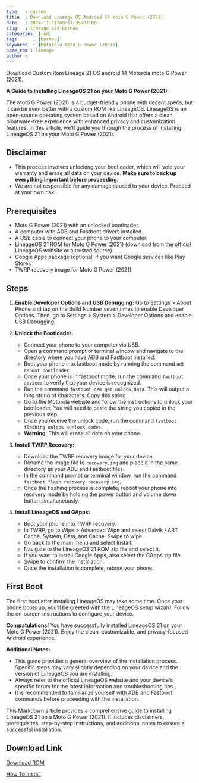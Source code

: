 ```yaml
---
type   : cusrom
title  : Download Lineage OS Android 14 moto G Power (2021)
date   : 2024-11-11T09:17:35+07:00
slug   : lineage-a14-borneo
categories: [rom]
tags      : [borneo]
keywords  : [Motorola moto G Power (2021)]
name_rom : lineage
author : 
---
```


Download Custom Rom Lineage 21 OS android 14 Motorola moto G Power (2021).

**A Guide to Installing LineageOS 21 on your Moto G Power (2021)**

The Moto G Power (2021) is a budget-friendly phone with decent specs, but it can be even better with a custom ROM like LineageOS. LineageOS is an open-source operating system based on Android that offers a clean, bloatware-free experience with enhanced privacy and customization features. In this article, we'll guide you through the process of installing LineageOS 21 on your Moto G Power (2021).

## Disclaimer

* This process involves unlocking your bootloader, which will void your warranty and erase all data on your device. **Make sure to back up everything important before proceeding.**
* We are not responsible for any damage caused to your device. Proceed at your own risk.

## Prerequisites

* Moto G Power (2021) with an unlocked bootloader.
* A computer with ADB and Fastboot drivers installed.
* A USB cable to connect your phone to your computer.
* LineageOS 21 ROM for Moto G Power (2021) (download from the official LineageOS website or a trusted source).
* Google Apps package (optional, if you want Google services like Play Store).
* TWRP recovery image for Moto G Power (2021).

## Steps

1. **Enable Developer Options and USB Debugging:** Go to Settings > About Phone and tap on the Build Number seven times to enable Developer Options. Then, go to Settings > System > Developer Options and enable USB Debugging.

2. **Unlock the Bootloader:**
    * Connect your phone to your computer via USB.
    * Open a command prompt or terminal window and navigate to the directory where you have ADB and Fastboot installed.
    * Boot your phone into fastboot mode by running the command `adb reboot bootloader`.
    * Once your phone is in fastboot mode, run the command `fastboot devices` to verify that your device is recognized.
    * Run the command `fastboot oem get_unlock_data`. This will output a long string of characters. Copy this string.
    * Go to the Motorola website and follow the instructions to unlock your bootloader. You will need to paste the string you copied in the previous step.
    * Once you receive the unlock code, run the command `fastboot flashing unlock <unlock code>`.
    * **Warning:** This will erase all data on your phone.

3. **Install TWRP Recovery:**
    * Download the TWRP recovery image for your device.
    * Rename the image file to `recovery.img` and place it in the same directory as your ADB and Fastboot files.
    * In the command prompt or terminal window, run the command `fastboot flash recovery recovery.img`.
    * Once the flashing process is complete, reboot your phone into recovery mode by holding the power button and volume down button simultaneously.

4. **Install LineageOS and GApps:**
    * Boot your phone into TWRP recovery.
    * In TWRP, go to Wipe > Advanced Wipe and select Dalvik / ART Cache, System, Data, and Cache. Swipe to wipe.
    * Go back to the main menu and select Install.
    * Navigate to the LineageOS 21 ROM zip file and select it.
    * If you want to install Google Apps, also select the GApps zip file.
    * Swipe to confirm the installation.
    * Once the installation is complete, reboot your phone.

## First Boot

The first boot after installing LineageOS may take some time. Once your phone boots up, you'll be greeted with the LineageOS setup wizard. Follow the on-screen instructions to configure your device.

**Congratulations!** You have successfully installed LineageOS 21 on your Moto G Power (2021). Enjoy the clean, customizable, and privacy-focused Android experience.

**Additional Notes:**

* This guide provides a general overview of the installation process. Specific steps may vary slightly depending on your device and the version of LineageOS you are installing.
* Always refer to the official LineageOS website and your device's specific forum for the latest information and troubleshooting tips.
* It is recommended to familiarize yourself with ADB and Fastboot commands before proceeding with the installation.

This Markdown article provides a comprehensive guide to installing LineageOS 21 on a Moto G Power (2021). It includes disclaimers, prerequisites, step-by-step instructions, and additional notes to ensure a successful installation. 


## Download Link
[Download ROM](https://t.me/wahyu6070files/1122)

[How To Install](https://wiki.lineageos.org/devices/borneo/install/)


